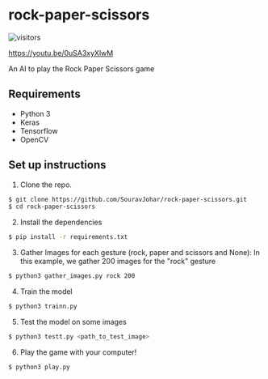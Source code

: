 # rock-paper-scissors

![visitors](https://visitor-badge.glitch.me/badge?page_id=SouravJohar.visitor-badge)

https://youtu.be/0uSA3xyXlwM 

An AI to play the Rock Paper Scissors game

## Requirements
- Python 3
- Keras
- Tensorflow
- OpenCV

## Set up instructions
1. Clone the repo.
```sh
$ git clone https://github.com/SouravJohar/rock-paper-scissors.git
$ cd rock-paper-scissors
```

2. Install the dependencies
```sh
$ pip install -r requirements.txt
```

3. Gather Images for each gesture (rock, paper and scissors and None):
In this example, we gather 200 images for the "rock" gesture
```sh
$ python3 gather_images.py rock 200
```

4. Train the model
```sh
$ python3 trainn.py
```

5. Test the model on some images
```sh
$ python3 testt.py <path_to_test_image>
```

6. Play the game with your computer!
```sh
$ python3 play.py
```
